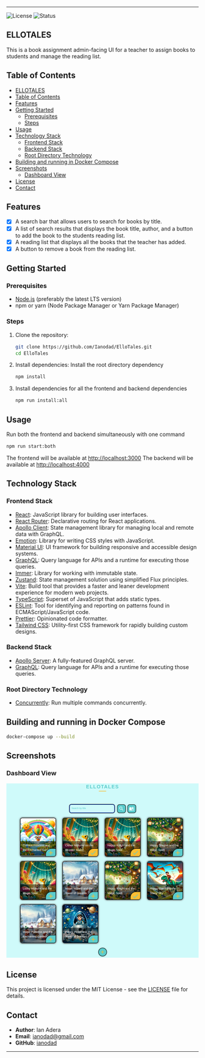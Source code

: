 ---

![License](https://img.shields.io/badge/license-MIT-blue.svg) ![Status](https://img.shields.io/badge/status-active-success.svg)

## ELLOTALES

This is a book assignment admin-facing UI for a teacher to assign books to students and manage the reading list.

## Table of Contents

- [ELLOTALES](#ellotales)
- [Table of Contents](#table-of-contents)
- [Features](#features)
- [Getting Started](#getting-started)
  - [Prerequisites](#prerequisites)
  - [Steps](#steps)
- [Usage](#usage)
- [Technology Stack](#technology-stack)
  - [Frontend Stack](#frontend-stack)
  - [Backend Stack](#backend-stack)
  - [Root Directory Technology](#root-directory-technology)
- [Building and running in Docker Compose](#building-and-running-in-docker-compose)
- [Screenshots](#screenshots)
  - [Dashboard View](#dashboard-view)
- [License](#license)
- [Contact](#contact)

## Features

- [x] A search bar that allows users to search for books by title.
- [x] A list of search results that displays the book title, author, and a button to add the book to the students reading list.
- [x] A reading list that displays all the books that the teacher has added.
- [x] A button to remove a book from the reading list.

## Getting Started

### Prerequisites

- [Node.js](https://nodejs.org/) (preferably the latest LTS version)
- npm or yarn (Node Package Manager or Yarn Package Manager)

### Steps

1. Clone the repository:
   ```sh
   git clone https://github.com/Ianodad/ElloTales.git
   cd ElloTales
   ```
2. Install dependencies:
   Install the root directory dependency
   ```sh
   npm install
   ```
3. Install dependencies for all the frontend and backend dependencies
   ```sh
   npm run install:all
   ```

## Usage

Run both the frontend and backend simultaneously with one command

```sh
npm run start:both
```

The frontend will be available at [http://localhost:3000](http://localhost:3000)
The backend will be available at [http://localhost:4000](http://localhost:4000)

## Technology Stack

### Frontend Stack

- [React](https://reactjs.org/): JavaScript library for building user interfaces.
- [React Router](https://reactrouter.com/): Declarative routing for React applications.
- [Apollo Client](https://www.apollographql.com/docs/react/): State management library for managing local and remote data with GraphQL.
- [Emotion](https://emotion.sh/docs/introduction): Library for writing CSS styles with JavaScript.
- [Material UI](https://mui.com/): UI framework for building responsive and accessible design systems.
- [GraphQL](https://graphql.org/): Query language for APIs and a runtime for executing those queries.
- [Immer](https://immerjs.github.io/immer/): Library for working with immutable state.
- [Zustand](https://zustand.surge.sh/): State management solution using simplified Flux principles.
- [Vite](https://vitejs.dev/): Build tool that provides a faster and leaner development experience for modern web projects.
- [TypeScript](https://www.typescriptlang.org/): Superset of JavaScript that adds static types.
- [ESLint](https://eslint.org/): Tool for identifying and reporting on patterns found in ECMAScript/JavaScript code.
- [Prettier](https://prettier.io/): Opinionated code formatter.
- [Tailwind CSS](https://tailwindcss.com/): Utility-first CSS framework for rapidly building custom designs.

### Backend Stack

- [Apollo Server](https://www.apollographql.com/docs/apollo-server/): A fully-featured GraphQL server.
- [GraphQL](https://graphql.org/): Query language for APIs and a runtime for executing those queries.

### Root Directory Technology

- [Concurrently](https://www.npmjs.com/package/concurrently): Run multiple commands concurrently.

## Building and running in Docker Compose

```sh
docker-compose up --build
```

## Screenshots

### Dashboard View
![Dashboard](screenshots/screenshot-home.png)

## License

This project is licensed under the MIT License - see the [LICENSE](LICENSE) file for details.

## Contact

- **Author**: Ian Adera
- **Email**: ianodad@gmail.com
- **GitHub**: [ianodad](https://github.com/ianodad)

---